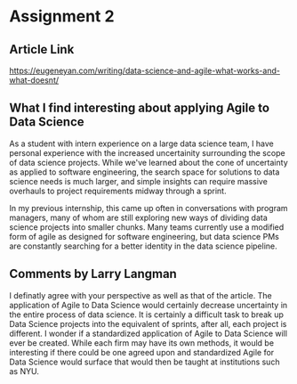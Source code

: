 # Assignment 2

## Article Link
https://eugeneyan.com/writing/data-science-and-agile-what-works-and-what-doesnt/

## What I find interesting about applying Agile to Data Science
As a student with intern experience on a large data science team, I have personal experience with the increased uncertainity surrounding the scope of data science projects. While we've learned about the cone of uncertainty as applied to software engineering, the search space for solutions to data science needs is much larger, and simple insights can require massive overhauls to project requirements midway through a sprint. 

In my previous internship, this came up often in conversations with program managers, many of whom are still exploring new ways of dividing data science projects into smaller chunks. Many teams currently use a modified form of agile as designed for software engineering, but data science PMs are constantly searching for a better identity in the data science pipeline.


## Comments by Larry Langman
I definatly agree with your perspective as well as that of the article. The application of Agile to Data Science would certainly decrease uncertainty in the entire process of data science. It is certainly a difficult task to break up Data Science projects into the equivalent of sprints, after all, each project is different. I wonder if a standardized application of Agile to Data Science will ever be created. While each firm may have its own methods, it would be interesting if there could be one agreed upon and standardized Agile for Data Science would surface that would then be taught at institutions such as NYU.
